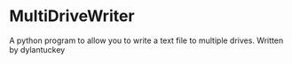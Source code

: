 # MultiDriveWriter
A python program to allow you to write a text file to multiple drives. Written by dylantuckey

